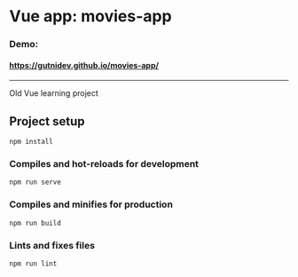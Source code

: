# Vue app: movies-app
### Demo:
#### https://gutnidev.github.io/movies-app/


------------

Old Vue learning project

## Project setup
```
npm install
```

### Compiles and hot-reloads for development
```
npm run serve
```

### Compiles and minifies for production
```
npm run build
```

### Lints and fixes files
```
npm run lint
```
